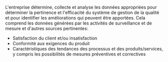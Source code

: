 L'entreprise détermine, collecte et analyse les données appropriées pour déterminer la pertinence et l'efficacité du système de gestion de la qualité et pour identifier les améliorations qui peuvent être apportées.
Cela comprend les données générées par les activités de surveillance et de mesure et d'autres sources pertinentes:
- Satisfaction du client et/ou insatisfaction
- Conformité aux exigences du produit
- Caractéristiques des tendances des processus et des produits/services, y compris les possibilités de mesures préventives et correctives

